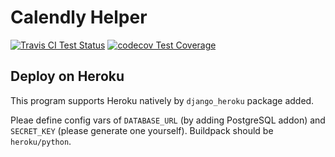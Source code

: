 # Calendly Helper

[![Travis CI Test Status](https://travis-ci.com/phy25/calendly_helper_django.svg?branch=master)](https://travis-ci.com/phy25/calendly_helper_django) [![codecov Test Coverage](https://codecov.io/gh/phy25/calendly_helper_django/branch/master/graph/badge.svg)](https://codecov.io/gh/phy25/calendly_helper_django)

## Deploy on Heroku

This program supports Heroku natively by `django_heroku` package added.

Pleae define config vars of `DATABASE_URL` (by adding PostgreSQL addon) and `SECRET_KEY` (please generate one yourself). Buildpack should be `heroku/python`.
